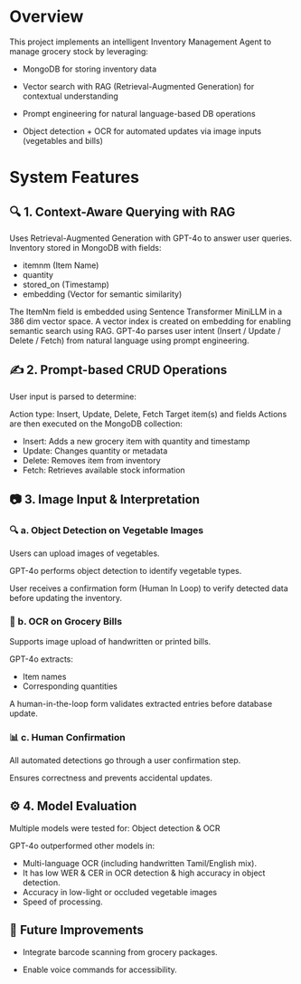  # Overview
This project implements an intelligent Inventory Management Agent to manage grocery stock by leveraging:

- MongoDB for storing inventory data

- Vector search with RAG (Retrieval-Augmented Generation) for contextual understanding

- Prompt engineering for natural language-based DB operations

- Object detection + OCR for automated updates via image inputs (vegetables and bills)


# System Features
## 🔍 1. Context-Aware Querying with RAG
Uses Retrieval-Augmented Generation with GPT-4o to answer user queries.
Inventory stored in MongoDB with fields:

- itemnm (Item Name)
- quantity
- stored_on (Timestamp)
- embedding (Vector for semantic similarity)

The ItemNm field is embedded using Sentence Transformer MiniLLM in a 386 dim vector space.
A vector index is created on embedding for enabling semantic search using RAG.
GPT-4o parses user intent (Insert / Update / Delete / Fetch) from natural language using prompt engineering.

## ✍️ 2. Prompt-based CRUD Operations
User input is parsed to determine:

Action type: Insert, Update, Delete, Fetch
Target item(s) and fields
Actions are then executed on the MongoDB collection:

- Insert: Adds a new grocery item with quantity and timestamp
- Update: Changes quantity or metadata
- Delete: Removes item from inventory
- Fetch: Retrieves available stock information

## 📷 3. Image Input & Interpretation

### 🔍 a. Object Detection on Vegetable Images
Users can upload images of vegetables.

GPT-4o performs object detection to identify vegetable types.

User receives a confirmation form (Human In Loop) to verify detected data before updating the inventory.

### 🧾 b. OCR on Grocery Bills
Supports image upload of handwritten or printed bills.

GPT-4o extracts:
- Item names
- Corresponding quantities

A human-in-the-loop form validates extracted entries before database update.

### 📊 c. Human Confirmation
All automated detections go through a user confirmation step.

Ensures correctness and prevents accidental updates.

## ⚙️ 4. Model Evaluation
Multiple models were tested for:
Object detection & OCR

GPT-4o outperformed other models in:

- Multi-language OCR (including handwritten Tamil/English mix).
- It has low WER & CER in OCR detection & high accuracy in object detection.
- Accuracy in low-light or occluded vegetable images
- Speed of processing.


## 🚀 Future Improvements

- Integrate barcode scanning from grocery packages.

- Enable voice commands for accessibility.

